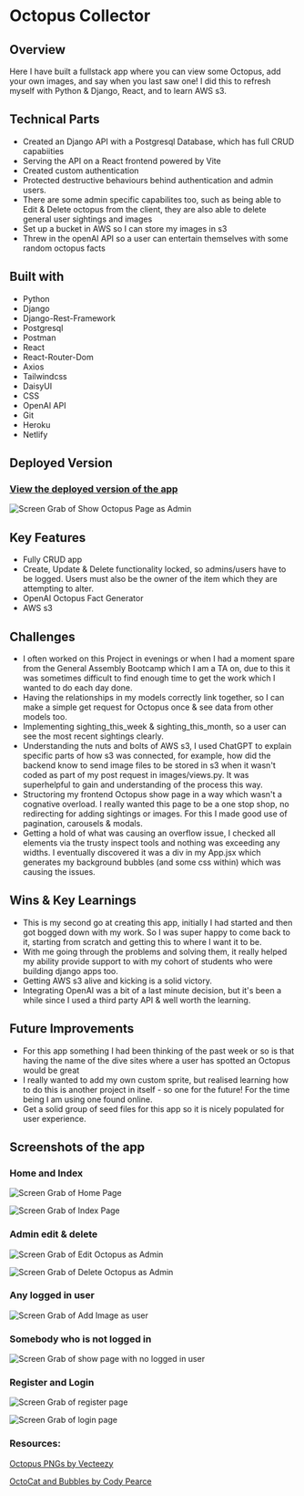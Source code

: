 # Octopus Collector
## Overview
Here I have built a fullstack app where you can view some Octopus, add your own images, and say when you last saw one! I did this to refresh myself with Python & Django, React, and to learn AWS s3. 

## Technical Parts
* Created an Django API with a Postgresql Database, which has full CRUD capabiities
* Serving the API on a React frontend powered by Vite
* Created custom authentication 
* Protected destructive behaviours behind authentication and admin users.
* There are some admin specific capabilites too, such as being able to Edit & Delete octopus from the client, they are also able to delete general user sightings and images
* Set up a bucket in AWS so I can store my images in s3
* Threw in the openAI API so a user can entertain themselves with some random octopus facts

## Built with
* Python
* Django
* Django-Rest-Framework
* Postgresql
* Postman
* React
* React-Router-Dom
* Axios
* Tailwindcss
* DaisyUI
* CSS
* OpenAI API
* Git
* Heroku
* Netlify 

## Deployed Version
### [View the deployed version of the app](https://octopus-collector.netlify.app/)


![Screen Grab of Show Octopus Page as Admin](./src/assets/adminuserview.png)



## Key Features
* Fully CRUD app
* Create, Update & Delete functionality locked, so admins/users have to be logged. Users must also be the owner of the item which they are attempting to alter.
* OpenAI Octopus Fact Generator
* AWS s3

## Challenges 
* I often worked on this Project in evenings or when I had a moment spare from the General Assembly Bootcamp which I am a TA on, due to this it was sometimes difficult to find enough time to get the work which I wanted to do each day done.
* Having the relationships in my models correctly link together, so I can make a simple get request for Octopus once & see data from other models too. 
* Implementing sighting_this_week & sighting_this_month, so a user can see the most recent sightings clearly.
* Understanding the nuts and bolts of AWS s3, I used ChatGPT to explain specific parts of how s3 was connected, for example, how did the backend know to send image files to be stored in s3 when it wasn't coded as part of my post request in images/views.py. It was superhelpful to gain and understanding of the process this way.
* Structoring my frontend Octopus show page in a way which wasn't a cognative overload. I really wanted this page to be a one stop shop, no redirecting for adding sightings or images. For this I made good use of pagination, carousels & modals. 
* Getting a hold of what was causing an overflow issue, I checked all elements via the trusty inspect tools and nothing was exceeding any widths. I eventually discovered it was a div in my App.jsx which generates my background bubbles (and some css within) which was causing the issues. 

## Wins & Key Learnings 
* This is my second go at creating this app, initially I had started and then got bogged down with my work. So I was super happy to come back to it, starting from scratch and getting this to where I want it to be. 
* With me going through the problems and solving them, it really helped my ability provide support to with my cohort of students who were building django apps too. 
* Getting AWS s3 alive and kicking is a solid victory. 
* Integrating OpenAI was a bit of a last minute decision, but it's been a while since I used a third party API & well worth the learning. 

## Future Improvements
* For this app something I had been thinking of the past week or so is that having the name of the dive sites where a user has spotted an Octopus would be great
* I really wanted to add my own custom sprite, but realised learning how to do this is another project in itself - so one for the future! For the time being I am using one found online.
* Get a solid group of seed files for this app so it is nicely populated for user experience.


## Screenshots of the app

### Home and Index

![Screen Grab of Home Page](./src/assets/homepage.png)

![Screen Grab of Index Page](./src/assets/octopusindex.png)



### Admin edit & delete

![Screen Grab of Edit Octopus as Admin](./src/assets/adminuseredit.png)


![Screen Grab of Delete Octopus as Admin](./src/assets/adminuserdelete.png)


### Any logged in user

![Screen Grab of Add Image as user](./src/assets/addphoto.png)


### Somebody who is not logged in

![Screen Grab of show page with no logged in user](./src/assets/notloggedin.png)


### Register and Login

![Screen Grab of register page](./src/assets/register.png)

![Screen Grab of login page](./src/assets/login.png)

### Resources:

[Octopus PNGs by Vecteezy](https://www.vecteezy.com/free-png/octopus)

[OctoCat and Bubbles by Cody Pearce](https://codepen.io/codypearce/pen/VwYOGzq)